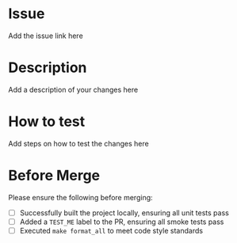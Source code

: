 # Issue
Add the issue link here

# Description
Add a description of your changes here

# How to test
Add steps on how to test the changes here

# Before Merge
Please ensure the following before merging:
- [ ] Successfully built the project locally, ensuring all unit tests pass
- [ ] Added a `TEST_ME` label to the PR, ensuring all smoke tests pass
- [ ] Executed `make format_all` to meet code style standards
